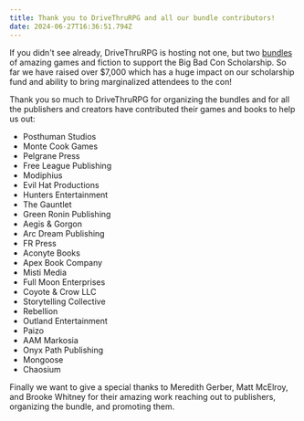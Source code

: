 ```yaml
---
title: Thank you to DriveThruRPG and all our bundle contributors!
date: 2024-06-27T16:36:51.794Z
---
```


If you didn't see already, DriveThruRPG is hosting not one, but two [bundles](https://www.drivethrurpg.com/en/featured_promotions?promotion_id=BigBadBundles) of amazing games and fiction to support the Big Bad Con Scholarship.  So far we have raised over $7,000 which has a huge impact on our scholarship fund and ability to bring marginalized attendees to the con! 

Thank you so much to DriveThruRPG for organizing the bundles and for all the publishers and creators have contributed their games and books to help us out:

* Posthuman Studios
* Monte Cook Games
* Pelgrane Press
* Free League Publishing
* Modiphius
* Evil Hat Productions
* Hunters Entertainment
* The Gauntlet
* Green Ronin Publishing
* Aegis & Gorgon
* Arc Dream Publishing
* FR Press
* Aconyte Books
* Apex Book Company
* Misti Media
* Full Moon Enterprises
* Coyote & Crow LLC
* Storytelling Collective
* Rebellion
* Outland Entertainment
* Paizo
* AAM Markosia
* Onyx Path Publishing
* Mongoose
* Chaosium

Finally we want to give a special thanks to Meredith Gerber, Matt McElroy, and Brooke Whitney for their amazing work reaching out to publishers, organizing the bundle, and promoting them.
